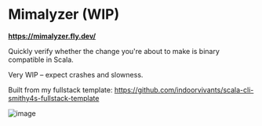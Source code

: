 # Mimalyzer (WIP)

**https://mimalyzer.fly.dev/**

Quickly verify whether the change you're about to make is binary compatible in Scala.

Very WIP – expect crashes and slowness.

Built from my fullstack template: https://github.com/indoorvivants/scala-cli-smithy4s-fullstack-template 

![image](https://github.com/user-attachments/assets/101327b7-32d9-436a-b2b4-153b09119b81)
